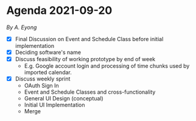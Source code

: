 # Agenda 2021-09-20
_By A. Eyong_
- [x] Final Discussion on Event and Schedule Class before initial implementation
- [x] Deciding software's name
- [x] Discuss feasibility of working prototype by end of week
    - E.g. Google account login and processing of time chunks used by imported calendar.
- [x] Discuss weekly sprint
    - OAuth Sign In
    - Event and Schedule Classes and cross-functionality
    - General UI Design (conceptual)
    - Initial UI Implementation
    - Merge
